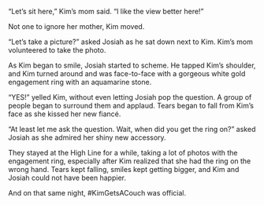 

“Let’s sit here,” Kim’s mom said. “I like the view better here!”

Not one to ignore her mother, Kim moved.

“Let’s take a picture?” asked Josiah as he sat down next to Kim. Kim’s mom volunteered to take the photo.

As Kim began to smile, Josiah started to scheme. He tapped Kim’s shoulder, and Kim turned around and was face-to-face with a gorgeous white gold engagement ring with an aquamarine stone.

“YES!” yelled Kim, without even letting Josiah pop the question. A group of people began to surround them and applaud. Tears began to fall from Kim’s face as she kissed her new fiancé.

“At least let me ask the question. Wait, when did you get the ring on?” asked Josiah as she admired her shiny new accessory.

They stayed at the High Line for a while, taking a lot of photos with the engagement ring, especially after Kim realized that she had the ring on the wrong hand. Tears kept falling, smiles kept getting bigger, and Kim and Josiah could not have been happier.

And on that same night, #KimGetsACouch was official.
